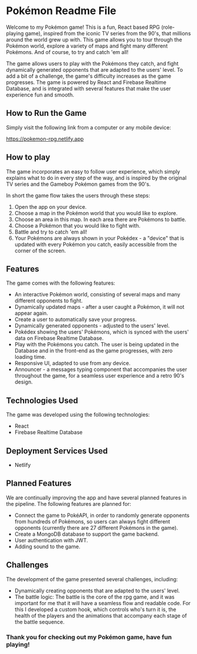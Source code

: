 # Pokémon Readme File

Welcome to my Pokémon game! 
This is a fun, React based RPG (role-playing game), inspired from the iconic TV series from the 90's, that millions around the world grew up with. This game allows you to tour through the Pokémon world, explore a variety of maps and fight many different Pokémons. And of course, to try and catch 'em all! 

The game allows users to play with the Pokémons they catch, and fight dynamically generated opponents that are adapted to the users' level. To add a bit of a challenge, the game's difficulty increases as the game progresses.
The game is powered by React and Firebase Realtime Database, and is integrated with several features that make the user experience fun and smooth.


## How to Run the Game

Simply visit the following link from a computer or any mobile device:

https://pokemon-rpg.netlify.app


## How to play

The game incorporates an easy to follow user experience, which simply explains what to do in every step of the way, and is inspired by the original TV series and the Gameboy Pokémon games from the 90's. 

In short the game flow takes the users through these steps:

1. Open the app on your device.
2. Choose a map in the Pokémon world that you would like to explore.
3. Choose an area in this map. In each area there are Pokémons to battle.
4. Choose a Pokémon that you would like to fight with. 
5. Battle and try to catch 'em all!
6. Your Pokémons are always shown in your Pokédex - a "device" that is updated with every Pokémon you catch, easily accessible from the corner of the screen.

## Features

The game comes with the following features:

- An interactive Pokémon world, consisting of several maps and many different opponents to fight.
- Dynamically updated maps - after a user caught a Pokémon, it will not appear again.
- Create a user to automatically save your progress.
- Dynamically generated opponents - adjusted to the users' level.
- Pokédex showing the users' Pokémons, which is synced with the users' data on Firebase Realtime Database.
- Play with the Pokémons you catch. The user is being updated in the Database and in the front-end as the game progresses, with zero loading time.
- Responsive UI, adapted to use from any device.
- Announcer - a messages typing component that accompanies the user throughout the game, for a seamless user experience and a retro 90's design. 
## Technologies Used

The game was developed using the following technologies:

- React
- Firebase Realtime Database

## Deployment Services Used

- Netlify

## Planned Features

We are continually improving the app and have several planned features in the pipeline. The following features are planned for:

- Connect the game to PokéAPI, in order to randomly generate opponents from hundreds of Pokémons, so users can always fight different opponents (currently there are 27 different Pokémons in the game).
- Create a MongoDB database to support the game backend.
- User authentication with JWT.
- Adding sound to the game.

## Challenges

The development of the game presented several challenges, including:

- Dynamically creating opponents that are adapted to the users' level.
- The battle logic: The battle is the core of the rpg game, and it was important for me that it will have a seamless flow and readable code. For this I developed a custom hook, which controls who's turn it is, the health of the players and the animations that accompany each stage of the battle sequence.  

### Thank you for checking out my Pokémon game, have fun playing!
